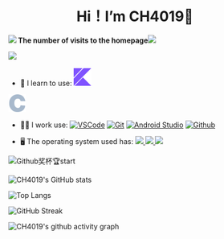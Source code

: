 
<div align="center">
  <h1 align="center">
    Hi！I’m CH4019👋
    <br />
  </h1>
</div>

**<img src="https://raw.githubusercontent.com/innng/innng/master/assets/kyubey.gif" height="40" /> The number of visits to the homepage<img src="https://github.githubassets.com/assets/mona-loading-dimmed-5da225352fd7.gif" height="40" />**

[![](https://count.getloli.com/get/@ch4019.github.readme?theme=rule34)](https://count.getloli.com/)

- 🚀 I learn to use:
<a href="https://kotlinlang.org/">  <img src="./svg/kotlin.svg" width="35"/></a>
<img src="./svg/c-color.svg" width="35"/>

- 👨‍💼 I work use: [![VSCode](https://img.shields.io/badge/-VSCode-%231e3799?logo=VisualStudioCode)](https://code.visualstudio.com/)
[![Git](https://img.shields.io/badge/-Git-%232d3436?logo=git&logoColor=d35400)](https://git-scm.com/)
[![Android Studio](https://img.shields.io/badge/-Android%20Studio-%2357606f?logo=AndroidStudio&logoColor=2ed573)](https://developer.android.google.cn/)
[![Github](https://img.shields.io/badge/-Github-%232f3542?logo=Github&logoColor=ffffff)](https://github.com/)

- 🖥 The operating system used has:
<a href="https://www.harmonyos.com/">  <img src="https://img.shields.io/badge/HarmonyOS--0?style=social&logo=harmonyos"/> </a>
<a href="https://www.android.com/">  <img src="https://img.shields.io/badge/Android--0?style=social&logo=Android&logoColor=3DDC84"/> </a>
<a href="https://www.microsoft.com/zh-cn/windows/windows-11">  <img src="https://img.shields.io/badge/Windows11--0?style=social&logo=windows11&logoColor=0078D6"/> </a>

![Github奖杯🏆start](https://github-profile-trophy.vercel.app/?username=ch4019&theme=dracula&margin-w=15&row=2&column=4)

![CH4019's GitHub stats](https://github-readme-stats.vercel.app/api?username=CH4019&show_icons=true&theme=material-palenight&rank_icon=github&card_width=500px)

![Top Langs](https://github-readme-stats.vercel.app/api/top-langs/?username=CH4019&langs_count=8&theme=material-palenight&card_width=500px)

![GitHub Streak](https://streak-stats.demolab.com?user=CH4019&theme=cobalt&border_radius=6&locale=en&card_width=500px)

![CH4019's github activity graph](https://github-readme-activity-graph.vercel.app/graph?username=CH4019&theme=dracula)





<!-- <img src="https://img.shields.io/badge/kotlin--0?style=social&logo=data:image/svg%2bxml;base64,PHN2ZyByb2xlPSJpbWciIHZpZXdCb3g9IjAgMCAyNCAyNCIgeG1sbnM9Imh0dHA6Ly93d3cudzMub3JnLzIwMDAvc3ZnIj4NCjx0aXRsZT5Lb3RsaW4gaWNvbjwvdGl0bGU+DQo8ZyBmaWxsPSIjN0Y1MkZGIj4NCjxwYXRoIGQ9Ik0xLjMgMjRsMTEuMy0xMS41TDI0IDI0ek0wIDBoMTJMMCAxMi41ek0xMy40IDBMMCAxNHYxMGwxMi0xMkwyNCAweiIvPg0KPC9nPg0KPC9zdmc+"/> -->